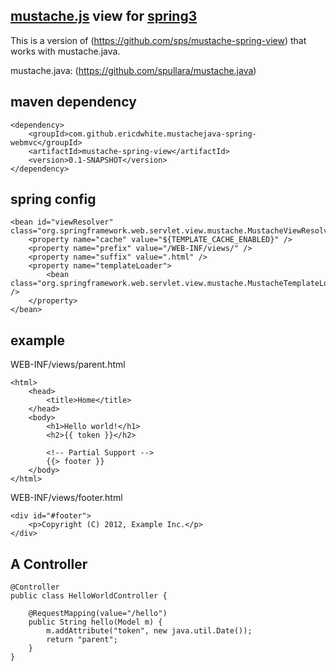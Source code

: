 [mustache.js](http://mustache.github.com/mustache.5.html) view for [spring3](http://static.springsource.org/spring/docs/3.0.x/spring-framework-reference/html/mvc.html)
---------------------------

This is a version of (https://github.com/sps/mustache-spring-view) that works with mustache.java.

mustache.java: (https://github.com/spullara/mustache.java)

maven dependency
-----------------

    <dependency>
        <groupId>com.github.ericdwhite.mustachejava-spring-webmvc</groupId>
        <artifactId>mustache-spring-view</artifactId>
        <version>0.1-SNAPSHOT</version>
    </dependency>


spring config
-------------

    <bean id="viewResolver" class="org.springframework.web.servlet.view.mustache.MustacheViewResolver">
        <property name="cache" value="${TEMPLATE_CACHE_ENABLED}" />
        <property name="prefix" value="/WEB-INF/views/" />
        <property name="suffix" value=".html" />
        <property name="templateLoader">
            <bean class="org.springframework.web.servlet.view.mustache.MustacheTemplateLoader"" />
        </property>
    </bean>
    
    
example
-------------
WEB-INF/views/parent.html

    <html>
        <head>
            <title>Home</title>
        </head>
        <body>
            <h1>Hello world!</h1>
            <h2>{{ token }}</h2>
            
            <!-- Partial Support -->
            {{> footer }}
        </body>
    </html>

WEB-INF/views/footer.html
    
    <div id="#footer">
        <p>Copyright (C) 2012, Example Inc.</p>
    </div>

A Controller
-------------

    @Controller
    public class HelloWorldController {
    
    	@RequestMapping(value="/hello")
    	public String hello(Model m) {
    		m.addAttribute("token", new java.util.Date());
    		return "parent";
    	}
    }
